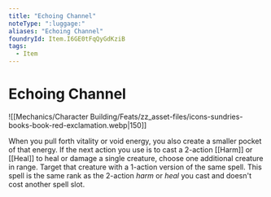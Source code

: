 ```yaml
---
title: "Echoing Channel"
noteType: ":luggage:"
aliases: "Echoing Channel"
foundryId: Item.I6GE0tFqQyGdKziB
tags:
  - Item
---
```


# Echoing Channel
![[Mechanics/Character Building/Feats/zz_asset-files/icons-sundries-books-book-red-exclamation.webp|150]]

When you pull forth vitality or void energy, you also create a smaller pocket of that energy. If the next action you use is to cast a 2-action [[Harm]] or [[Heal]] to heal or damage a single creature, choose one additional creature in range. Target that creature with a 1-action version of the same spell. This spell is the same rank as the 2-action _harm_ or _heal_ you cast and doesn't cost another spell slot.
